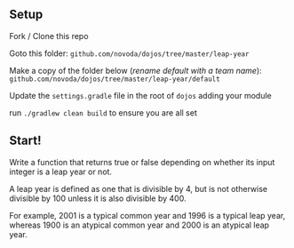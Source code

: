Setup
------------

Fork / Clone this repo

Goto this folder:
`github.com/novoda/dojos/tree/master/leap-year`

Make a copy of the folder below (*rename default with a team name*):
`github.com/novoda/dojos/tree/master/leap-year/default`

Update the `settings.gradle` file in the root of `dojos` adding your module

run `./gradlew clean build` to ensure you are all set

**Start!**
------------

Write a function that returns true or false depending on 
whether its input integer is a leap year or not.

A leap year is defined as one that is divisible by 4,
but is not otherwise divisible by 100 unless it is
also divisible by 400.

For example, 2001 is a typical common year and 1996
is a typical leap year, whereas 1900 is an atypical
common year and 2000 is an atypical leap year.

